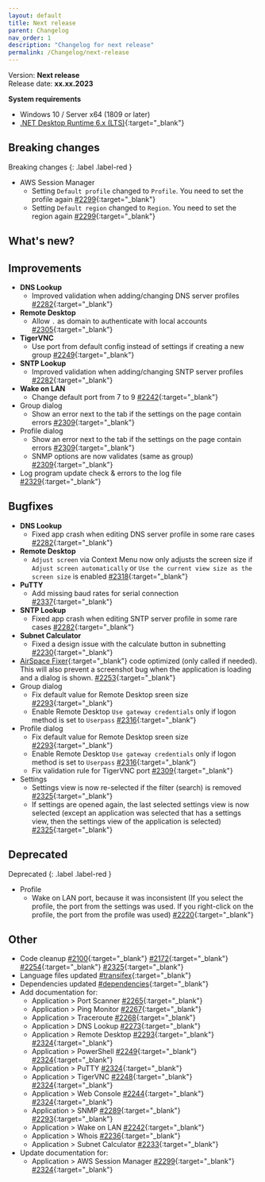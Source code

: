 ```yaml
---
layout: default
title: Next release
parent: Changelog
nav_order: 1
description: "Changelog for next release"
permalink: /Changelog/next-release
---
```


Version: **Next release** <br />
Release date: **xx.xx.2023**

**System requirements**

- Windows 10 / Server x64 (1809 or later)
- [.NET Desktop Runtime 6.x (LTS)](https://dotnet.microsoft.com/download/dotnet/6.0){:target="\_blank"}

## Breaking changes

Breaking changes
{: .label .label-red }

- AWS Session Manager
  - Setting `Default profile` changed to `Profile`. You need to set the profile again [#2299](https://github.com/BornToBeRoot/NETworkManager/pull/2299){:target="\_blank"}
  - Setting `Default region` changed to `Region`. You need to set the region again [#2299](https://github.com/BornToBeRoot/NETworkManager/pull/2299){:target="\_blank"}

## What's new?

## Improvements

- **DNS Lookup**
  - Improved validation when adding/changing DNS server profiles [#2282](https://github.com/BornToBeRoot/NETworkManager/pull/2282){:target="\_blank"}
- **Remote Desktop**
  - Allow `.` as domain to authenticate with local accounts [#2305](https://github.com/BornToBeRoot/NETworkManager/pull/2305){:target="\_blank"}
- **TigerVNC**
  - Use port from default config instead of settings if creating a new group [#2249](https://github.com/BornToBeRoot/NETworkManager/pull/2249){:target="\_blank"}
- **SNTP Lookup**
  - Improved validation when adding/changing SNTP server profiles [#2282](https://github.com/BornToBeRoot/NETworkManager/pull/2282){:target="\_blank"}
- **Wake on LAN**
  - Change default port from 7 to 9 [#2242](https://github.com/BornToBeRoot/NETworkManager/pull/2242){:target="\_blank"}
- Group dialog
  - Show an error next to the tab if the settings on the page contain errors [#2309](https://github.com/BornToBeRoot/NETworkManager/pull/2309){:target="\_blank"}
- Profile dialog
  - Show an error next to the tab if the settings on the page contain errors [#2309](https://github.com/BornToBeRoot/NETworkManager/pull/2309){:target="\_blank"}
  - SNMP options are now validates (same as group) [#2309](https://github.com/BornToBeRoot/NETworkManager/pull/2309){:target="\_blank"}
- Log program update check & errors to the log file [#2329](https://github.com/BornToBeRoot/NETworkManager/pull/2329){:target="\_blank"}

## Bugfixes

- **DNS Lookup**
  - Fixed app crash when editing DNS server profile in some rare cases [#2282](https://github.com/BornToBeRoot/NETworkManager/pull/2282){:target="\_blank"}
- **Remote Desktop**
  - `Adjust screen` via Context Menu now only adjusts the screen size if `Adjust screen automatically` or `Use the current view size as the screen size` is enabled [#2318](https://github.com/BornToBeRoot/NETworkManager/pull/2318){:target="\_blank"}
- **PuTTY**
  - Add missing baud rates for serial connection [#2337](https://github.com/BornToBeRoot/NETworkManager/pull/2337){:target="\_blank"}
- **SNTP Lookup**
  - Fixed app crash when editing SNTP server profile in some rare cases [#2282](https://github.com/BornToBeRoot/NETworkManager/pull/2282){:target="\_blank"}
- **Subnet Calculator**
  - Fixed a design issue with the calculate button in subnetting [#2230](https://github.com/BornToBeRoot/NETworkManager/pull/2230){:target="\_blank"}
- [AirSpace Fixer](https://www.nuget.org/packages/AirspaceFixer){:target="\_blank"} code optimized (only called if needed). This will also prevent a screenshot bug when the application is loading and a dialog is shown. [#2253](https://github.com/BornToBeRoot/NETworkManager/pull/2253){:target="\_blank"}
- Group dialog
  - Fix default value for Remote Desktop sreen size [#2293](https://github.com/BornToBeRoot/NETworkManager/pull/2293){:target="\_blank"}
  - Enable Remote Desktop `Use gateway credentials` only if logon method is set to `Userpass` [#2316](https://github.com/BornToBeRoot/NETworkManager/pull/2316){:target="\_blank"}
- Profile dialog
  - Fix default value for Remote Desktop sreen size [#2293](https://github.com/BornToBeRoot/NETworkManager/pull/2293){:target="\_blank"}
  - Enable Remote Desktop `Use gateway credentials` only if logon method is set to `Userpass` [#2316](https://github.com/BornToBeRoot/NETworkManager/pull/2316){:target="\_blank"}
  - Fix validation rule for TigerVNC port [#2309](https://github.com/BornToBeRoot/NETworkManager/pull/2309){:target="\_blank"}
- Settings
  - Settings view is now re-selected if the filter (search) is removed [#2325](https://github.com/BornToBeRoot/NETworkManager/pull/2325){:target="\_blank"}
  - If settings are opened again, the last selected settings view is now selected (except an application was selected that has a settings view, then the settings view of the application is selected) [#2325](https://github.com/BornToBeRoot/NETworkManager/pull/2325){:target="\_blank"}

## Deprecated

Deprecated
{: .label .label-red }

- Profile
  - Wake on LAN port, because it was inconsistent (If you select the profile, the port from the settings was used. If you right-click on the profile, the port from the profile was used) [#2220](https://github.com/BornToBeRoot/NETworkManager/pull/2220){:target="\_blank"}

## Other

- Code cleanup [#2100](https://github.com/BornToBeRoot/NETworkManager/pull/2100){:target="\_blank"} [#2172](https://github.com/BornToBeRoot/NETworkManager/pull/2172){:target="\_blank"} [#2254](https://github.com/BornToBeRoot/NETworkManager/pull/2254){:target="\_blank"} [#2325](https://github.com/BornToBeRoot/NETworkManager/pull/2325){:target="\_blank"}
- Language files updated [#transifex](https://github.com/BornToBeRoot/NETworkManager/pulls?q=author%3Aapp%2Ftransifex-integration){:target="\_blank"}
- Dependencies updated [#dependencies](https://github.com/BornToBeRoot/NETworkManager/pulls?q=author%3Aapp%2Fdependabot){:target="\_blank"}
- Add documentation for:
  - Application > Port Scanner [#2265](https://github.com/BornToBeRoot/NETworkManager/pull/2265){:target="\_blank"}
  - Application > Ping Monitor [#2267](https://github.com/BornToBeRoot/NETworkManager/pull/2267){:target="\_blank"}
  - Application > Traceroute [#2268](https://github.com/BornToBeRoot/NETworkManager/pull/2268){:target="\_blank"}
  - Application > DNS Lookup [#2273](https://github.com/BornToBeRoot/NETworkManager/pull/2273){:target="\_blank"}
  - Application > Remote Desktop [#2293](https://github.com/BornToBeRoot/NETworkManager/pull/2293){:target="\_blank"} [#2324](https://github.com/BornToBeRoot/NETworkManager/pull/2324){:target="\_blank"}
  - Application > PowerShell [#2249](https://github.com/BornToBeRoot/NETworkManager/pull/2249){:target="\_blank"} [#2324](https://github.com/BornToBeRoot/NETworkManager/pull/2324){:target="\_blank"}
  - Application > PuTTY [#2324](https://github.com/BornToBeRoot/NETworkManager/pull/2324){:target="\_blank"}
  - Application > TigerVNC [#2248](https://github.com/BornToBeRoot/NETworkManager/pull/2248){:target="\_blank"} [#2324](https://github.com/BornToBeRoot/NETworkManager/pull/2324){:target="\_blank"}
  - Application > Web Console [#2244](https://github.com/BornToBeRoot/NETworkManager/pull/2244){:target="\_blank"} [#2324](https://github.com/BornToBeRoot/NETworkManager/pull/2324){:target="\_blank"}
  - Application > SNMP [#2289](https://github.com/BornToBeRoot/NETworkManager/pull/2289){:target="\_blank"} [#2293](https://github.com/BornToBeRoot/NETworkManager/pull/2293){:target="\_blank"}
  - Application > Wake on LAN [#2242](https://github.com/BornToBeRoot/NETworkManager/pull/2242){:target="\_blank"}
  - Application > Whois [#2236](https://github.com/BornToBeRoot/NETworkManager/pull/2236){:target="\_blank"}
  - Application > Subnet Calculator [#2233](https://github.com/BornToBeRoot/NETworkManager/pull/2233){:target="\_blank"}
- Update documentation for:
  - Application > AWS Session Manager [#2299](https://github.com/BornToBeRoot/NETworkManager/pull/2299){:target="\_blank"} [#2324](https://github.com/BornToBeRoot/NETworkManager/pull/2324){:target="\_blank"}
